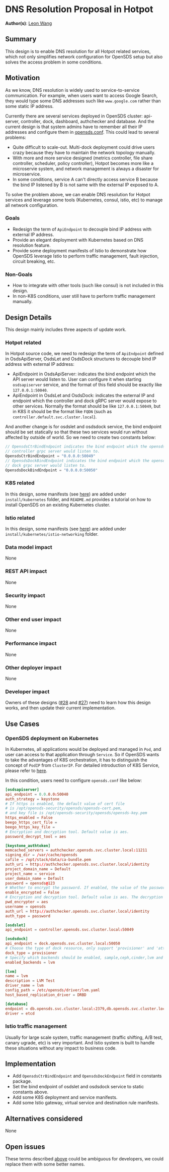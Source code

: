 # DNS Resolution Proposal in Hotpot

**Author(s)**: [Leon Wang](https://github.com/leonwanghui)

## Summary

This design is to enable DNS resolution for all Hotpot related services, which
not only simplifies network configuration for OpenSDS setup but also solves
the access problem in some conditions.

## Motivation

As we know, DNS resolution is widely used to service-to-service communication.
For example, when users want to access Google Search, they would type some
DNS addresses such like `www.google.com` rather than some static IP address.

Currently there are several services deployed in OpenSDS cluster: api-server,
controller, dock, dashboard, authchecker and database. And the current design is
that system admins have to remember all their IP addresses and configure them
in [opensds.conf](https://github.com/opensds/opensds/blob/master/examples/opensds.conf#L16).
This could lead to several problems:
* Quite difficult to scale-out. Multi-dock deployment could drive users crazy
because they have to maintain the network topology manually.
* With more and more service designed (metrics controller, file share controller,
scheduler, policy controller), Hotpot becomes more like a microservie system,
and network management is always a disaster for microservice.
* In some conditions, service A can't directly access service B because the bind
IP listened by B is not same with the external IP exposed to A.

To solve the problem above, we can enable DNS resolution for Hotpot services and
leverage some tools (Kubernetes, consul, istio, etc) to manage all network
configuration.

### Goals

* Redesign the term of `ApiEndpoint` to decouple bind IP address with external
IP address.
* Provide an elegant deployment with Kubernetes based on DNS resolution feature.
* Provide some deployment manifests of Istio to demonstrate how OpenSDS leverage
Istio to perform traffic management, fault injection, circuit breaking, etc.

### Non-Goals

* How to integrate with other tools (such like consul) is not included in this
design.
* In non-K8S conditions, user still have to perform traffic management manually.

## Design Details

This design mainly includes three aspects of update work.

### Hotpot related
In Hotpot source code, we need to redesign the term of `ApiEndpoint` defined in
OsdsApiServer, OsdsLet and OsdsDock structures to decouple bind IP address with
external IP address:
* ApiEndpoint in OsdsApiServer: indicates the bind endpoint which the API server
would listen to. User can configure it when starting `osdsapiserver` service, and
the format of this field should be exactly like `127.0.0.1:50040`.
* ApiEndpoint in OsdsLet and OsdsDock: indicates the external IP and endpoint
which the controller and dock gRPC server would expose to other services. Normally
the format should be like `127.0.0.1:50049`, but in K8S it should be the format
like `FQDN` (such as `controller.default.svc.cluster.local`).

And another change is for osdslet and osdsdock service, the bind endpoint should
be set statically so that these two services would run without affected by outside
of world. So we need to create two constants below:
```go
// OpensdsCtrBindEndpoint indicates the bind endpoint which the opensds
// controller grpc server would listen to.
OpensdsCtrBindEndpoint = "0.0.0.0:50049"
// OpensdsDockBindEndpoint indicates the bind endpoint which the opensds
// dock grpc server would listen to.
OpensdsDockBindEndpoint = "0.0.0.0:50050"
```

### K8S related
In this design, some manifests (see [here](https://github.com/opensds/opensds/tree/development/install/kubernetes))
are added under `install/kubernetes` folder, and `README.md` provides a tutorial
on how to install OpenSDS on an existing Kubernetes cluster.

### Istio related
In this design, some manifests (see [here](https://github.com/opensds/opensds/tree/development/install/kubernetes/istio-networking)) are added under `install/kubernetes/istio-networking`
folder.

### Data model impact

None

### REST API impact

None

### Security impact

None

### Other end user impact

None

### Performance impact

None

### Other deployer impact

None

### Developer impact

Owners of these designs ([#28](https://github.com/opensds/design-specs/pull/28)
and [#27](https://github.com/opensds/design-specs/pull/27)) need to learn how
this design works, and then update their current implementation. 

## Use Cases

### OpenSDS deployment on Kubernetes
In Kubernetes, all applications would be deployed and managed in `Pod`, and user
can access to that application through `Service`. So if OpenSDS wants to take
the advantages of K8S orchestration, it has to distinguish the concept of `PodIP`
from `ClusterIP`. For detailed introduction of K8S Service, please refer to
[here](https://kubernetes.io/docs/concepts/services-networking/service/).

In this condition, users need to configure `opensds.conf` like below:
```conf
[osdsapiserver]
api_endpoint = 0.0.0.0:50040
auth_strategy = keystone
# If https is enabled, the default value of cert file
# is /opt/opensds-security/opensds/opensds-cert.pem,
# and key file is /opt/opensds-security/opensds/opensds-key.pem
https_enabled = False
beego_https_cert_file =
beego_https_key_file =
# Encryption and decryption tool. Default value is aes.
password_decrypt_tool = aes

[keystone_authtoken]
memcached_servers = authchecker.opensds.svc.cluster.local:11211
signing_dir = /var/cache/opensds
cafile = /opt/stack/data/ca-bundle.pem
auth_uri = http://authchecker.opensds.svc.cluster.local/identity
project_domain_name = Default
project_name = service
user_domain_name = Default
password = opensds@123
# Whether to encrypt the password. If enabled, the value of the password must be ciphertext.
enable_encrypted = False
# Encryption and decryption tool. Default value is aes. The decryption tool can only decrypt the corresponding ciphertext.
pwd_encrypter = aes
username = opensds
auth_url = http://authchecker.opensds.svc.cluster.local/identity
auth_type = password

[osdslet]
api_endpoint = controller.opensds.svc.cluster.local:50049

[osdsdock]
api_endpoint = dock.opensds.svc.cluster.local:50050
# Choose the type of dock resource, only support 'provisioner' and 'attacher'.
dock_type = provisioner
# Specify which backends should be enabled, sample,ceph,cinder,lvm and so on.
enabled_backends = lvm

[lvm]
name = lvm
description = LVM Test
driver_name = lvm
config_path = /etc/opensds/driver/lvm.yaml
host_based_replication_driver = DRBD

[database]
endpoint = db.opensds.svc.cluster.local:2379,db.opensds.svc.cluster.local:2380
driver = etcd
```

### Istio traffic management
Usually for large scale system, traffic management (traffic shifting, A/B test,
canary ugrade, etc) is very important. And Istio system is built to handle these
situations without any impact to business code.

## Implementation

* Add `OpensdsCtrBindEndpoint` and `OpensdsDockEndpoint` field in constants package.
* Set the bind endpoint of osdslet and osdsdock service to static constants above.
* Add some K8S deployment and service manifests.
* Add some Istio gateway, virtual service and destination rule manifests.

## Alternatives considered

None

## Open issues

These terms described [above](#design-details) could be ambiguous for developers,
we could replace them with some better names.
